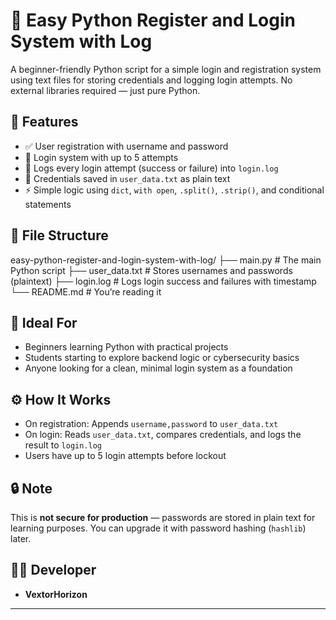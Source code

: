 # 🐍 Easy Python Register and Login System with Log

A beginner-friendly Python script for a simple login and registration system using text files for storing credentials and logging login attempts. No external libraries required — just pure Python.

## 🚀 Features

- ✅ User registration with username and password
- 🔐 Login system with up to 5 attempts
- 📝 Logs every login attempt (success or failure) into `login.log`
- 📂 Credentials saved in `user_data.txt` as plain text
- ⚡ Simple logic using `dict`, `with open`, `.split()`, `.strip()`, and conditional statements

## 📁 File Structure

easy-python-register-and-login-system-with-log/
├── main.py # The main Python script
├── user_data.txt # Stores usernames and passwords (plaintext)
├── login.log # Logs login success and failures with timestamp
└── README.md # You’re reading it


## 🧠 Ideal For

- Beginners learning Python with practical projects
- Students starting to explore backend logic or cybersecurity basics
- Anyone looking for a clean, minimal login system as a foundation

## ⚙️ How It Works

- On registration: Appends `username,password` to `user_data.txt`
- On login: Reads `user_data.txt`, compares credentials, and logs the result to `login.log`
- Users have up to 5 login attempts before lockout

## 🔒 Note

This is **not secure for production** — passwords are stored in plain text for learning purposes. You can upgrade it with password hashing (`hashlib`) later.

## 👨‍💻 Developer

- **VextorHorizon**  

---

